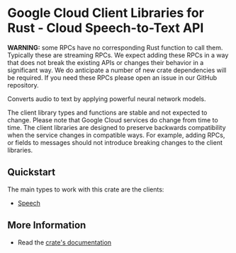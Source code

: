 # Google Cloud Client Libraries for Rust - Cloud Speech-to-Text API

<!-- Code generated by sidekick. DO NOT EDIT. -->


**WARNING:** some RPCs have no corresponding Rust function to call them.
Typically these are streaming RPCs. We expect adding these RPCs in a
way that does not break the existing APIs or changes their behavior in a
significant way. We do anticipate a number of new crate dependencies
will be required. If you need these RPCs please open an issue in our
GitHub repository.

Converts audio to text by applying powerful neural network models.

The client library types and functions are stable and not expected to change.
Please note that Google Cloud services do change from time to time. The client
libraries are designed to preserve backwards compatibility when the service
changes in compatible ways. For example, adding RPCs, or fields to messages
should not introduce breaking changes to the client libraries.

## Quickstart

The main types to work with this crate are the clients:

- [Speech]

## More Information

- Read the [crate's documentation](https://docs.rs/google-cloud-speech-v2/latest/google-cloud-speech-v2)

[Speech]: https://docs.rs/google-cloud-speech-v2/latest/google_cloud_speech_v2/client/struct.Speech.html
